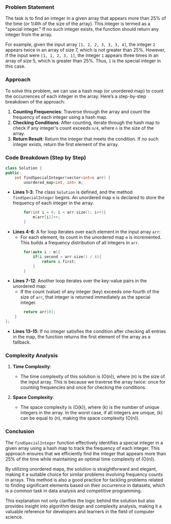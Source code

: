 
### Problem Statement
The task is to find an integer in a given array that appears more than 25% of the time (or 1/4th of the size of the array). This integer is termed as a "special integer." If no such integer exists, the function should return any integer from the array.

For example, given the input array `[1, 2, 2, 3, 3, 3, 4]`, the integer `2` appears twice in an array of size 7, which is not greater than 25%. However, if the input were `[1, 1, 2, 3, 1]`, the integer `1` appears three times in an array of size 5, which is greater than 25%. Thus, `1` is the special integer in this case.

### Approach
To solve this problem, we can use a hash map (or unordered map) to count the occurrences of each integer in the array. Here’s a step-by-step breakdown of the approach:

1. **Counting Frequencies**: Traverse through the array and count the frequency of each integer using a hash map.
2. **Checking Conditions**: After counting, iterate through the hash map to check if any integer's count exceeds `n/4`, where `n` is the size of the array.
3. **Return Result**: Return the integer that meets the condition. If no such integer exists, return the first element of the array.

### Code Breakdown (Step by Step)

```cpp
class Solution {
public:
    int findSpecialInteger(vector<int>& arr) {
        unordered_map<int, int> m;
```
- **Lines 1-3**: The class `Solution` is defined, and the method `findSpecialInteger` begins. An unordered map `m` is declared to store the frequency of each integer in the array.

```cpp
        for(int i = 0; i < arr.size(); i++){
            m[arr[i]]++;
        }
```
- **Lines 4-6**: A for loop iterates over each element in the input array `arr`:
  - For each element, its count in the unordered map `m` is incremented. This builds a frequency distribution of all integers in `arr`.

```cpp
        for(auto i : m){
            if(i.second > arr.size() / 4){
                return i.first;
            }
        }
```
- **Lines 7-12**: Another loop iterates over the key-value pairs in the unordered map:
  - If the count (value) of any integer (key) exceeds one-fourth of the size of `arr`, that integer is returned immediately as the special integer.

```cpp
        return arr[0];
    }
};
```
- **Lines 13-15**: If no integer satisfies the condition after checking all entries in the map, the function returns the first element of the array as a fallback.

### Complexity Analysis
1. **Time Complexity**:
   - The time complexity of this solution is \(O(n)\), where \(n\) is the size of the input array. This is because we traverse the array twice: once for counting frequencies and once for checking the conditions.

2. **Space Complexity**:
   - The space complexity is \(O(k)\), where \(k\) is the number of unique integers in the array. In the worst case, if all integers are unique, \(k\) can be equal to \(n\), making the space complexity \(O(n)\).

### Conclusion
The `findSpecialInteger` function effectively identifies a special integer in a given array using a hash map to track the frequency of each integer. This approach ensures that we efficiently find the integer that appears more than 25% of the time while maintaining an optimal time complexity of \(O(n)\).

By utilizing unordered maps, the solution is straightforward and elegant, making it a suitable choice for similar problems involving frequency counts in arrays. This method is also a good practice for tackling problems related to finding significant elements based on their occurrence in datasets, which is a common task in data analysis and competitive programming.

This explanation not only clarifies the logic behind the solution but also provides insight into algorithm design and complexity analysis, making it a valuable reference for developers and learners in the field of computer science.